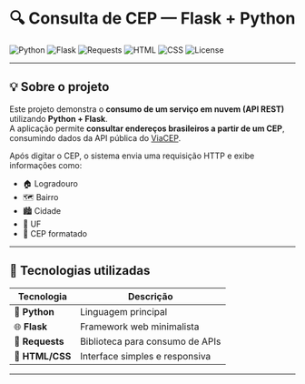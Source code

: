 # 🔍 Consulta de CEP — Flask + Python

![Python](https://img.shields.io/badge/Python-3.10+-blue?logo=python)
![Flask](https://img.shields.io/badge/Flask-Framework-black?logo=flask)
![Requests](https://img.shields.io/badge/Requests-HTTP-orange?logo=requests)
![HTML](https://img.shields.io/badge/HTML-Frontend-red?logo=html5)
![CSS](https://img.shields.io/badge/CSS-Styling-blue?logo=css3)
![License](https://img.shields.io/badge/License-MIT-green)

---

## 💡 Sobre o projeto

Este projeto demonstra o **consumo de um serviço em nuvem (API REST)** utilizando **Python + Flask**.  
A aplicação permite **consultar endereços brasileiros a partir de um CEP**, consumindo dados da API pública do [ViaCEP](https://viacep.com.br/).

Após digitar o CEP, o sistema envia uma requisição HTTP e exibe informações como:
- 🏠 Logradouro  
- 🗺️ Bairro  
- 🏙️ Cidade  
- 🚩 UF  
- 📮 CEP formatado  

---

## 🚀 Tecnologias utilizadas

| Tecnologia | Descrição |
|-------------|------------|
| 🐍 **Python** | Linguagem principal |
| 🌐 **Flask** | Framework web minimalista |
| 🔗 **Requests** | Biblioteca para consumo de APIs |
| 🎨 **HTML/CSS** | Interface simples e responsiva |

---
